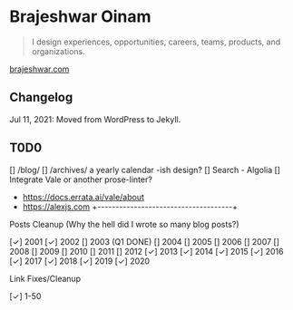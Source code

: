 # Brajeshwar Oinam

> I design experiences, opportunities, careers, teams, products, and organizations.

[brajeshwar.com](https://brajeshwar.com)

## Changelog

Jul 11, 2021: Moved from WordPress to Jekyll.

## T0D0

[] /blog/
[] /archives/ a yearly calendar -ish design?
[] Search - Algolia
[] Integrate Vale or another prose-linter?
  - https://docs.errata.ai/vale/about
  - https://alexjs.com
+-------------------------------------+

Posts Cleanup (Why the hell did I wrote so many blog posts?)

[✓] 2001
[✓] 2002
[] 2003 (Q1 DONE)
[] 2004
[] 2005
[] 2006
[] 2007
[] 2008
[] 2009
[] 2010
[] 2011
[] 2012
[✓] 2013
[✓] 2014
[✓] 2015
[✓] 2016
[✓] 2017
[✓] 2018
[✓] 2019
[✓] 2020

Link Fixes/Cleanup

[✓] 1-50